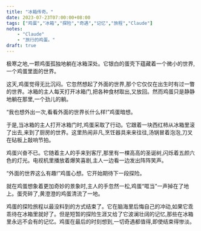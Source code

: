 ```yaml
---
title: "冰箱传奇。"
date: 2023-07-23T07:00:00+08:00
tags: ["鸡蛋","冰箱","探险","奇遇","记忆","旅程","Claude"]
notes:
    - "Claude"
    - "旅行的鸡蛋。"
draft: true
---
```


极寒之地,一颗鸡蛋孤独地躺在冰箱深处。它银白的蛋壳下蕴藏着一个微小的世界,一个鸡蛋里面的世界。

这天,鸡蛋觉得无比沉闷。它忽然想起了外面的世界,那个它仅仅在出生时有过一瞥的世界。冰箱的主人每天打开冰箱门,把各种食材取出,又放回。然而鸡蛋只是静静地躺在那里,一个劲儿的躺。

“我也想外出一次,看看外面的世界长什么样!”鸡蛋暗想。

于是,当冰箱的主人打开冰箱门时,鸡蛋采取了行动。它跟着一块西红柿从冰箱里滚了出去,来到了厨房的世界。这里热闹非凡,烹饪器具来来往往,汤锅冒着泡泡,刀叉在砧板上敲响节拍。

鸡蛋兴奋不已。它随着主人的手来到客厅,那里有一棵高高的圣诞树,闪烁着五颜六色的灯光。电视机里播放着爆笑喜剧,主人一边看一边发出阵阵笑声。

“外面的世界这么有趣!”鸡蛋心想。它开始期待下一段探险。

就在鸡蛋想象着更加奇妙的景象时,主人的手忽然一松,鸡蛋“哐当”一声掉在了地上。蛋壳碎了,黄澄澄的鸡蛋清流了一地。

鸡蛋的探险旅程以最没料到的方式结束了。它在脑海里后悔自己的冲动,如果它乖乖待在冰箱里就好了。但是短暂的探险生涯又给了它波澜壮阔的记忆,那些在冰箱里永远不会有的记忆。鸡蛋在最后的时刻想到,一切奇遇都值得,即使结束得惨淡。
